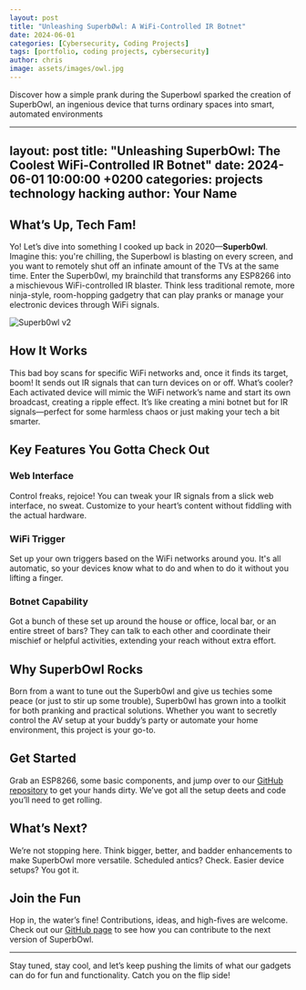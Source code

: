 ```yaml
---
layout: post
title: "Unleashing SuperbØwl: A WiFi-Controlled IR Botnet"
date: 2024-06-01
categories: [Cybersecurity, Coding Projects]
tags: [portfolio, coding projects, cybersecurity]
author: chris
image: assets/images/owl.jpg
---
```


Discover how a simple prank during the Superbowl sparked the creation of SuperbOwl, an ingenious device that turns ordinary spaces into smart, automated environments

---
layout: post
title:  "Unleashing SuperbOwl: The Coolest WiFi-Controlled IR Botnet"
date:   2024-06-01 10:00:00 +0200
categories: projects technology hacking
author: Your Name
---

## What’s Up, Tech Fam!

Yo! Let’s dive into something I cooked up back in 2020—**Superb0wl**. Imagine this: you're chilling, the Superbowl is blasting on every screen, and you  want to remotely shut off an infinate amount of the TVs at the same time. Enter the Superb0wl, my brainchild that transforms any ESP8266 into a mischievous WiFi-controlled IR blaster. Think less traditional remote, more ninja-style, room-hopping gadgetry that can play pranks or manage your electronic devices through WiFi signals. 

![Superb0wl v2](https://github.com/ECTO-1A/SuperbOwl/assets/112792126/cce06009-27d2-444e-85f1-74ca5c52370e)

## How It Works

This bad boy scans for specific WiFi networks and, once it finds its target, boom! It sends out IR signals that can turn devices on or off. What’s cooler? Each activated device will mimic the WiFi network’s name and start its own broadcast, creating a ripple effect. It’s like creating a mini botnet but for IR signals—perfect for some harmless chaos or just making your tech a bit smarter.

## Key Features You Gotta Check Out

### Web Interface
Control freaks, rejoice! You can tweak your IR signals from a slick web interface, no sweat. Customize to your heart’s content without fiddling with the actual hardware.

### WiFi Trigger
Set up your own triggers based on the WiFi networks around you. It's all automatic, so your devices know what to do and when to do it without you lifting a finger.

### Botnet Capability
Got a bunch of these set up around the house or office, local bar, or an entire street of bars? They can talk to each other and coordinate their mischief or helpful activities, extending your reach without extra effort.

## Why SuperbOwl Rocks

Born from a want to tune out the Superb0wl and give us techies some peace (or just to stir up some trouble), Superb0wl has grown into a toolkit for both pranking and practical solutions. Whether you want to secretly control the AV setup at your buddy’s party or automate your home environment, this project is your go-to.

## Get Started

Grab an ESP8266, some basic components, and jump over to our [GitHub repository](https://github.com/ECTO-1A/SuperbOwl) to get your hands dirty. We’ve got all the setup deets and code you’ll need to get rolling.

## What’s Next?

We’re not stopping here. Think bigger, better, and badder enhancements to make SuperbOwl more versatile. Scheduled antics? Check. Easier device setups? You got it.

## Join the Fun

Hop in, the water’s fine! Contributions, ideas, and high-fives are welcome. Check out our [GitHub page](https://github.com/ECTO-1A/SuperbOwl) to see how you can contribute to the next version of SuperbOwl.

---

Stay tuned, stay cool, and let’s keep pushing the limits of what our gadgets can do for fun and functionality. Catch you on the flip side!
